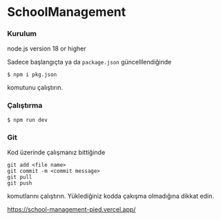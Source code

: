 # SchoolManagement
### Kurulum
node.js version 18 or higher


Sadece başlangıçta ya da `package.json` güncelllendiğinde
```
$ npm i pkg.json
```
komutunu çalıştırın.


### Çalıştırma

```
$ npm run dev
```

### Git
Kod üzerinde çalışmanız bittiğinde

```
git add <file name>
git commit -m <commit message>
git pull
git push
```
komutlarını çalıştırın. Yüklediğiniz kodda çakışma olmadığına dikkat edin.

https://school-management-pied.vercel.app/
